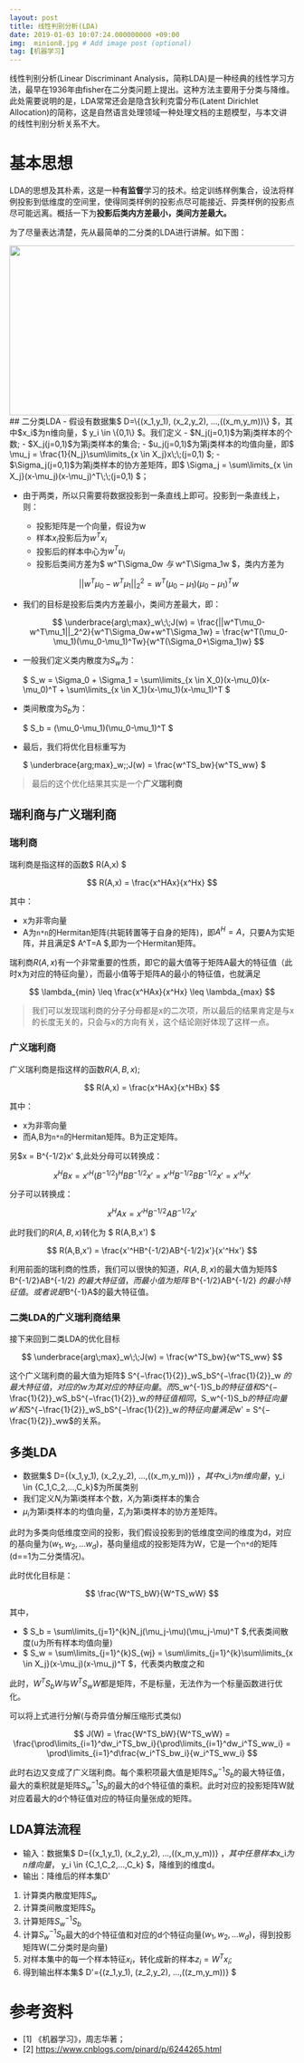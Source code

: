 ```yaml
---
layout: post
title: 线性判别分析(LDA)
date: 2019-01-03 10:07:24.000000000 +09:00
img:  minion8.jpg # Add image post (optional)
tag: [机器学习]
---
```

线性判别分析(Linear Discriminant Analysis，简称LDA)是一种经典的线性学习方法，最早在1936年由fisher在二分类问题上提出。这种方法主要用于分类与降维。此处需要说明的是，LDA常常还会是隐含狄利克雷分布(Latent Dirichlet Allocation)的简称，这是自然语言处理领域一种处理文档的主题模型，与本文讲的线性判别分析关系不大。

# 基本思想
LDA的思想及其朴素，这是一种**有监督**学习的技术。给定训练样例集合，设法将样例投影到低维度的空间里，使得同类样例的投影点尽可能接近、异类样例的投影点尽可能远离。概括一下为**投影后类内方差最小，类间方差最大。**

为了尽量表达清楚，先从最简单的二分类的LDA进行讲解。如下图：
<div style="text-align: center">
<img src="{{site.baseurl}}/assets/img/lda/2lda.png"   width="700" height="300"/>
</div>
## 二分类LDA
- 假设有数据集$ D=\{(x_1,y_1), (x_2,y_2), ...,((x_m,y_m))\} $，其中$x_i$为n维向量，$ y_i \in \{0,1\} $。我们定义
    - $N_j(j=0,1)$为第j类样本的个数;
    - $X_j(j=0,1)$为第j类样本的集合;
    - $u_j(j=0,1)$为第j类样本的均值向量，即$ \mu_j = \frac{1}{N_j}\sum\limits_{x \in X_j}x\;\;(j=0,1) $;
    - $\Sigma_j(j=0,1)$为第j类样本的协方差矩阵，即$ \Sigma_j = \sum\limits_{x \in X_j}(x-\mu_j)(x-\mu_j)^T\;\;(j=0,1) $；

- 由于两类，所以只需要将数据投影到一条直线上即可。投影到一条直线上，则：
    - 投影矩阵是一个向量，假设为w
    - 样本$x_i$投影后为$w^Tx_i$
    - 投影后的样本中心为$w^Tu_i$
    - 投影后类间方差为$ w^T\Sigma_0w $与$ w^T\Sigma_1w $，类内方差为

    $$ ||w^T\mu_0-w^T\mu_1||_2^2 =  w^T(\mu_0-\mu_1)(\mu_0-\mu_1)^Tw $$

- 我们的目标是投影后类内方差最小，类间方差最大，即：
    
     $$ \underbrace{arg\;max}_w\;\;J(w) = \frac{||w^T\mu_0-w^T\mu_1||_2^2}{w^T\Sigma_0w+w^T\Sigma_1w} = \frac{w^T(\mu_0-\mu_1)(\mu_0-\mu_1)^Tw}{w^T(\Sigma_0+\Sigma_1)w} $$

- 一般我们定义类内散度为$S_w$为：
    
    $ S_w = \Sigma_0 + \Sigma_1 = \sum\limits_{x \in X_0}(x-\mu_0)(x-\mu_0)^T + \sum\limits_{x \in X_1}(x-\mu_1)(x-\mu_1)^T $

- 类间散度为$S_b$为：
   
    $ S_b = (\mu_0-\mu_1)(\mu_0-\mu_1)^T $

- 最后，我们将优化目标重写为
    
    $ \underbrace{arg\;max}_w\;\;J(w) = \frac{w^TS_bw}{w^TS_ww} $

> 最后的这个优化结果其实是一个**广义瑞利商**

## 瑞利商与广义瑞利商
### 瑞利商
瑞利商是指这样的函数$ R(A,x) $

$$ R(A,x) = \frac{x^HAx}{x^Hx} $$

其中：
- x为非零向量
- A为`n*n`的Hermitan矩阵(共轭转置等于自身的矩阵)，即$A^H = A$，只要A为实矩阵，并且满足$ A^T=A $,即为一个Hermitan矩阵。

瑞利商$R(A,x)$有一个非常重要的性质，即它的最大值等于矩阵A最大的特征值（此时x为对应的特征向量），而最小值等于矩阵A的最小的特征值，也就满足

$$ \lambda_{min} \leq \frac{x^HAx}{x^Hx} \leq \lambda_{max} $$

> 我们可以发现瑞利商的分子分母都是x的二次项，所以最后的结果肯定是与x的长度无关的，只会与x的方向有关，这个结论刚好体现了这样一点。

### 广义瑞利商
广义瑞利商是指这样的函数$R(A,B,x)$;

$$ R(A,x) = \frac{x^HAx}{x^HBx} $$

其中：
- x为非零向量
- 而A,B为`n*n`的Hermitan矩阵。B为正定矩阵。

另$x = B^{-1/2}x' $,此处分母可以转换成：

$$ x^HBx = x'^H(B^{-1/2})^HBB^{-1/2}x' = x'^HB^{-1/2}BB^{-1/2}x' = x'^Hx' $$

分子可以转换成：

$$ x^HAx =  x'^HB^{-1/2}AB^{-1/2}x' $$

此时我们的$R(A,B,x)$转化为 $ R(A,B,x') $

$$ R(A,B,x') = \frac{x'^HB^{-1/2}AB^{-1/2}x'}{x'^Hx'} $$

利用前面的瑞利商的性质，我们可以很快的知道，$R(A,B,x)$的最大值为矩阵$ B^{-1/2}AB^{-1/2} $的最大特征值，而最小值为矩阵$ B^{-1/2}AB^{-1/2} $的最小特征值。或者说是$B^{-1}A$的最大特征值。

### 二类LDA的广义瑞利商结果
接下来回到二类LDA的优化目标

$$ \underbrace{arg\;max}_w\;\;J(w) = \frac{w^TS_bw}{w^TS_ww} $$

这个广义瑞利商的最大值为矩阵$ S^{−\frac{1}{2}}_wS_bS^{−\frac{1}{2}}_w $的最大特征值，对应的w为其对应的特征向量。而$S_w^{-1}S_b$的特征值和$S^{−\frac{1}{2}}_wS_bS^{−\frac{1}{2}}_w$的特征值相同，$S_w^{-1}S_b$的特征向量w'和$S^{−\frac{1}{2}}_wS_bS^{−\frac{1}{2}}_w$的特征向量满足$w' = S^{−\frac{1}{2}}_ww$的关系。
　　　　
## 多类LDA
- 数据集$ D=\{(x_1,y_1), (x_2,y_2), ...,((x_m,y_m))\} $，其中$x_i$为n维向量，$y_i \in \{C_1,C_2,...,C_k\}$为所属类别
- 我们定义$N_i$为第i类样本个数，$X_i$为第i类样本的集合
- $\mu_i$为第i类样本的均值向量，$\Sigma_i$为第i类样本的协方差矩阵。

此时为多类向低维度空间的投影，我们假设投影到的低维度空间的维度为d，对应的基向量为$(w_1,w_2,...w_d)$，基向量组成的投影矩阵为W，它是一个`n*d`的矩阵(d==1为二分类情况)。

此时优化目标是：

$$ \frac{W^TS_bW}{W^TS_wW} $$

其中，
- $ S_b = \sum\limits_{j=1}^{k}N_j(\mu_j-\mu)(\mu_j-\mu)^T $,代表类间散度(u为所有样本均值向量)
- $ S_w =  \sum\limits_{j=1}^{k}S_{wj} = \sum\limits_{j=1}^{k}\sum\limits_{x \in X_j}(x-\mu_j)(x-\mu_j)^T $，代表类内散度之和

此时，$W^TS_bW$与$W^TS_wW$都是矩阵，不是标量，无法作为一个标量函数进行优化。

可以将上式进行分解(与奇异值分解压缩形式类似)

$$ J(W) = \frac{W^TS_bW}{W^TS_wW} = \frac{\prod\limits_{i=1}^dw_i^TS_bw_i}{\prod\limits_{i=1}^dw_i^TS_ww_i} = \prod\limits_{i=1}^d\frac{w_i^TS_bw_i}{w_i^TS_ww_i} $$

此时右边又变成了广义瑞利商。每个乘积项最大值是矩阵$S_w^{-1}S_b$的最大特征值，最大的乘积就是矩阵$S_w^{-1}S_b$的最大的d个特征值的乘积。此时对应的投影矩阵W就对应着最大的d个特征值对应的特征向量张成的矩阵。

## LDA算法流程
- 输入：数据集$ D=\{(x_1,y_1), (x_2,y_2), ...,((x_m,y_m))\} $，其中任意样本$x_i$为n维向量，$ y_i \in \{C_1,C_2,...,C_k\} $，降维到的维度d。
- 输出：降维后的样本集D'

1. 计算类内散度矩阵$S_w$
2. 计算类间散度矩阵$S_b$
3. 计算矩阵$S_w^{-1}S_b$
4. 计算$S_w^{-1}S_b$最大的d个特征值和对应的d个特征向量$(w_1,w_2,...w_d)$，得到投影矩阵W(二分类时是向量)
5. 对样本集中的每一个样本特征$x_i$，转化成新的样本$z_i = W^Tx_i$;
6. 得到输出样本集$ D'=\{(z_1,y_1), (z_2,y_2), ...,((z_m,y_m))\} $

# 参考资料
- [1] 《机器学习》，周志华著；
- [2] https://www.cnblogs.com/pinard/p/6244265.html

